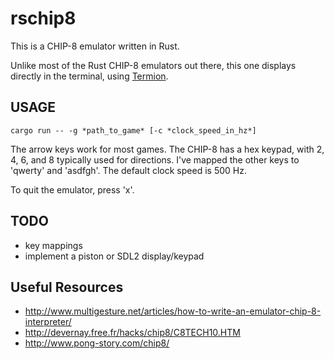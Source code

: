 # rschip8
This is a CHIP-8 emulator written in Rust.

Unlike most of the Rust CHIP-8 emulators out there, this one displays directly in the terminal, using [Termion](https://github.com/ticki/termion).

## USAGE

```
cargo run -- -g *path_to_game* [-c *clock_speed_in_hz*]
```

The arrow keys work for most games. The CHIP-8 has a hex keypad, with 2, 4, 6, and 8 typically used for directions. I've mapped the other keys to 'qwerty' and 'asdfgh'. The default clock speed is 500 Hz.

To quit the emulator, press 'x'.

## TODO
* key mappings
* implement a piston or SDL2 display/keypad

## Useful Resources
* http://www.multigesture.net/articles/how-to-write-an-emulator-chip-8-interpreter/
* http://devernay.free.fr/hacks/chip8/C8TECH10.HTM
* http://www.pong-story.com/chip8/